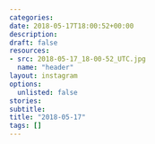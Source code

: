 ```yaml
---
categories:
date: 2018-05-17T18:00:52+00:00
description:
draft: false
resources:
- src: 2018-05-17_18-00-52_UTC.jpg
  name: "header"
layout: instagram
options:
  unlisted: false
stories:
subtitle:
title: "2018-05-17"
tags: []
---
```


 
